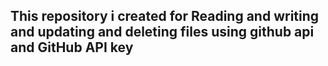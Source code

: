 ## This repository i created for Reading and writing and updating and deleting files using github api and GitHub API key
